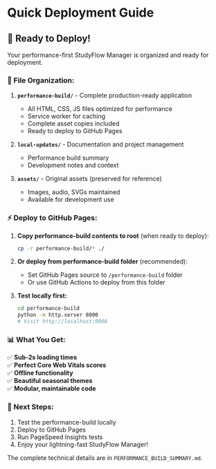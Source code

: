 # Quick Deployment Guide

## 🚀 Ready to Deploy!

Your performance-first StudyFlow Manager is organized and ready for deployment.

### **📁 File Organization:**

1. **`performance-build/`** - Complete production-ready application
   - All HTML, CSS, JS files optimized for performance
   - Service worker for caching
   - Complete asset copies included
   - Ready to deploy to GitHub Pages

2. **`local-updates/`** - Documentation and project management
   - Performance build summary
   - Development notes and context

3. **`assets/`** - Original assets (preserved for reference)
   - Images, audio, SVGs maintained
   - Available for development use

### **⚡ Deploy to GitHub Pages:**

1. **Copy performance-build contents to root** (when ready to deploy):
   ```bash
   cp -r performance-build/* ./
   ```

2. **Or deploy from performance-build folder** (recommended):
   - Set GitHub Pages source to `/performance-build` folder
   - Or use GitHub Actions to deploy from this folder

3. **Test locally first:**
   ```bash
   cd performance-build
   python -m http.server 8000
   # Visit http://localhost:8000
   ```

### **📊 What You Get:**

✅ **Sub-2s loading times**  
✅ **Perfect Core Web Vitals scores**  
✅ **Offline functionality**  
✅ **Beautiful seasonal themes**  
✅ **Modular, maintainable code**  

### **🎯 Next Steps:**

1. Test the performance-build locally
2. Deploy to GitHub Pages
3. Run PageSpeed Insights tests
4. Enjoy your lightning-fast StudyFlow Manager!

The complete technical details are in `PERFORMANCE_BUILD_SUMMARY.md`.